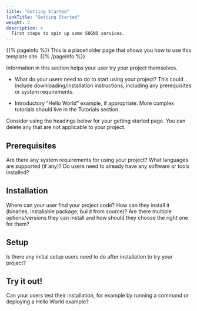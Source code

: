 ```yaml
---
title: "Getting Started"
linkTitle: "Getting Started"
weight: 2
description: >
  First steps to spin up some SOGNO services.
---
```


{{% pageinfo %}}
This is a placeholder page that shows you how to use this template site.
{{% /pageinfo %}}

Information in this section helps your user try your project themselves.

* What do your users need to do to start using your project? This could include downloading/installation instructions, including any prerequisites or system requirements.

* Introductory “Hello World” example, if appropriate. More complex tutorials should live in the Tutorials section.

Consider using the headings below for your getting started page. You can delete any that are not applicable to your project.

## Prerequisites

Are there any system requirements for using your project? What languages are supported (if any)? Do users need to already have any software or tools installed?

## Installation

Where can your user find your project code? How can they install it (binaries, installable package, build from source)? Are there multiple options/versions they can install and how should they choose the right one for them?

## Setup

Is there any initial setup users need to do after installation to try your project?

## Try it out!

Can your users test their installation, for example by running a command or deploying a Hello World example?
